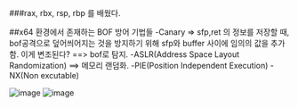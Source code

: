 ###rax, rbx, rsp, rbp 를 배웠다.


##x64 환경에서 존재하는 BOF 방어 기법들
-Canary => sfp,ret 의 정보를 저장할 때, bof공격으로 덮어씌어지는 것을 방지하기 위해 sfp와 buffer 사이에 임의의 값을 추가함. 이게 변조된다? ==> bof로 탐지.
-ASLR(Address Space Layout Randomization) ==> 메모리 랜덤화.
-PIE(Position Independent Execution)
-NX(Non excutable)


![image](https://github.com/user-attachments/assets/2c709cf7-8554-41fd-89d6-5c266a306a07)
![image](https://github.com/user-attachments/assets/d963f3ad-1d72-4610-b77e-2642e1d5ccee)
